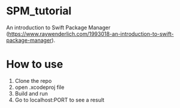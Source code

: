 # SPM_tutorial

An introduction to Swift Package Manager (https://www.raywenderlich.com/1993018-an-introduction-to-swift-package-manager).

# How to use
1. Clone the repo
2. open .xcodeproj file
3. Build and run
4. Go to localhost:PORT to see a result
